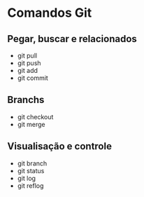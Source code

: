 # Comandos Git

## Pegar, buscar e relacionados

- git pull
- git push
- git add
- git commit

## Branchs

- git checkout
- git merge

## Visualisação e controle

- git branch
- git status
- git log
- git reflog
